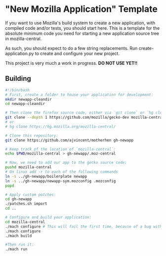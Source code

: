 # "New Mozilla Application" Template

If you want to use Mozilla's build system to create a new application, with compiled code and/or tests, you should start here.  This is a template for the absolute minimum code you need for starting a new application source tree in mozilla-central.

As such, you should expect to do a few string replacements.  Run create-application.py to create and configure your new project.

This project is very much a work in progress.  **DO NOT USE YET!!**

## Building

```bash
#!/bin/bash
# First, create a folder to house your application for development:
mkdir newapp-cleandir
cd newapp-cleandir

# Then clone the firefox source code, either via `git clone` or `hg clone`:
git clone --depth 1 https://github.com/mozilla/gecko-dev mozilla-central
# or
# hg clone https://hg.mozilla.org/mozilla-central/

# Clone this repository:
git clone https://github.com/ajvincent/motherhen gh-newapp

# Keep track of the location of `mozilla-central`:
echo $PWD/mozilla-central > gh-newapp/.moz-central

# Now, we need to add our app to the gecko source code:
pushd mozilla-central
# On linux add -r to each of the following commands
ln -s ../gh-newapp/boilerplate newapp
ln -s ../gh-newapp/newapp-sym.mozconfig .mozconfig
popd

# Apply custom patches:
cd gh-newapp
./patches.sh import
cd ..

# Configure and build your application:
cd mozilla-central
./mach configure # This will fail the first time, because of a bug with generating Python's virtual environment:  lib64 doesn't show up when it should
./mach configure
./mach build

#Then run it:
./mach run
```
